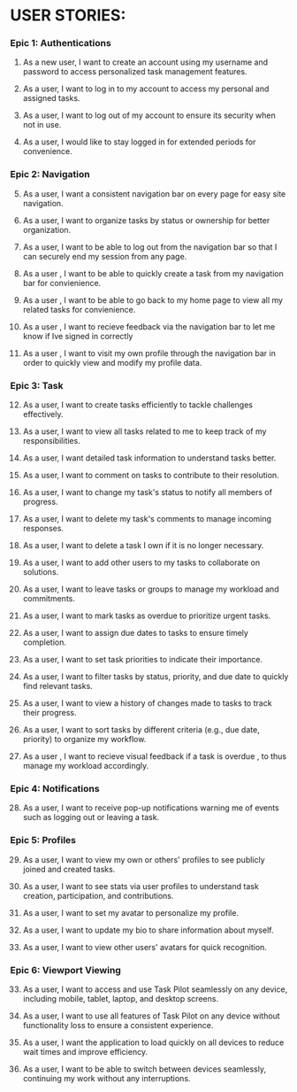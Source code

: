 # USER STORIES:

### Epic 1: Authentications
1. As a new user, I want to create an account using my username and password to access personalized task management features.

2. As a user, I want to log in to my account to access my personal and assigned tasks.

3. As a user, I want to log out of my account to ensure its security when not in use.

4. As a user, I would like to stay logged in for extended periods for convenience.

### Epic 2: Navigation
5. As a user, I want a consistent navigation bar on every page for easy site navigation.

6. As a user, I want to organize tasks by status or ownership for better organization.

7. As a user, I want to be able to log out from the navigation bar so that I can securely end my session from any page.

8. As a user , I want to be able to quickly create a task from my navigation bar for convienience.

9. As a user , I want to be able to go back to my home page to view all my related tasks for convienience. 

10. As a user , I want to recieve feedback via the navigation bar to let me know if Ive signed in correctly

11. As a user , I want to visit my own profile through the navigation bar in order to quickly view and modify my profile data.

### Epic 3: Task
12. As a user, I want to create tasks efficiently to tackle challenges effectively.

13. As a user, I want to view all tasks related to me to keep track of my responsibilities.

14. As a user, I want detailed task information to understand tasks better.

15. As a user, I want to comment on tasks to contribute to their resolution.

16. As a user, I want to change my task's status to notify all members of progress.

17. As a user, I want to delete my task's comments to manage incoming responses.

18. As a user, I want to delete a task I own if it is no longer necessary.

19. As a user, I want to add other users to my tasks to collaborate on solutions.

20. As a user, I want to leave tasks or groups to manage my workload and commitments.

21. As a user, I want to mark tasks as overdue to prioritize urgent tasks.

22. As a user, I want to assign due dates to tasks to ensure timely completion.

23. As a user, I want to set task priorities to indicate their importance.

24. As a user, I want to filter tasks by status, priority, and due date to quickly find relevant tasks.

25. As a user, I want to view a history of changes made to tasks to track their progress.

26. As a user, I want to sort tasks by different criteria (e.g., due date, priority) to organize my workflow.

27. As a user , I want to recieve visual feedback if a task is overdue , to thus manage my workload accordingly.

### Epic 4: Notifications
28. As a user, I want to receive pop-up notifications warning me of events such as logging out or leaving a task.

### Epic 5: Profiles
29. As a user, I want to view my own or others' profiles to see publicly joined and created tasks.

19. As a user, I want to see stats via user profiles to understand task creation, participation, and contributions.

30. As a user, I want to set my avatar to personalize my profile.

31. As a user, I want to update my bio to share information about myself.

32. As a user, I want to view other users' avatars for quick recognition.

### Epic 6: Viewport Viewing
33. As a user, I want to access and use Task Pilot seamlessly on any device, including mobile, tablet, laptop, and desktop screens.

34. As a user, I want to use all features of Task Pilot on any device without functionality loss to ensure a consistent experience.

35. As a user, I want the application to load quickly on all devices to reduce wait times and improve efficiency.

36. As a user, I want to be able to switch between devices seamlessly, continuing my work without any interruptions.
